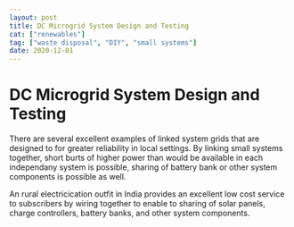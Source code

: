 ```yaml
---
layout: post
title: DC Microgrid System Design and Testing
cat: ["renewables"]
tag: ["waste disposal", "DIY", "small systems"]
date: 2020-12-01
---
```



DC Microgrid System Design and Testing
=============================================

There are several excellent examples of linked system grids that are designed to for greater reliability in local settings.  By linking small systems together, short burts of higher power than would be available in each independany system is possible, sharing of battery bank or other system components is possible as well.

An rural electricication outfit in India provides an excellent low cost service to subscribers by wiring together to enable to sharing of solar panels, charge controllers, battery banks, and other system components.
